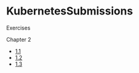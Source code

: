 # KubernetesSubmissions
Exercises

Chapter 2
- <a href="https://github.com/xxxxxemirxxxxx/KubernetesSubmissions/releases/tag/1.1">1.1</a>
- <a href="https://github.com/xxxxxemirxxxxx/KubernetesSubmissions/releases/tag/1.2">1.2</a>
- <a href="https://github.com/xxxxxemirxxxxx/KubernetesSubmissions/releases/tag/1.3">1.3</a>
